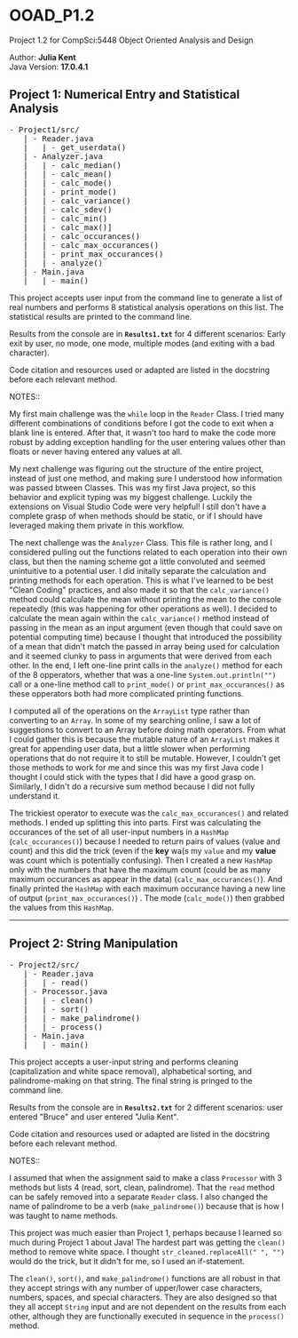 # OOAD_P1.2
Project 1.2 for CompSci:5448 Object Oriented Analysis and Design

Author: **Julia Kent** \
Java Version: **17.0.4.1**

## Project 1: Numerical Entry and Statistical Analysis

<pre>
- Project1/src/
   | - Reader.java
   |   | - get_userdata()
   | - Analyzer.java
   |   | - calc_median()
   |   | - calc_mean()
   |   | - calc_mode()
   |   | - print_mode()
   |   | - calc_variance()
   |   | - calc_sdev()
   |   | - calc_min()
   |   | - calc_max()]
   |   | - calc_occurances()
   |   | - calc_max_occurances()
   |   | - print_max_occurances()
   |   | - analyze()
   | - Main.java
   |   | - main()
</pre>

This project accepts user input from the command line to generate a list of real numbers and performs 8 statistical analysis operations on this list. The statistical results are printed to the command line.

Results from the console are in **`Results1.txt`** for 4 different scenarios: Early exit by user, no mode, one mode, multiple modes (and exiting with a bad character).

Code citation and resources used or adapted are listed in the docstring before each relevant method.

NOTES::

My first main challenge was the `while` loop in the `Reader` Class. I tried many different combinations of conditions before I got the code to exit when a blank line is entered. After that, it wasn't too hard to make the code more robust by adding exception handling for the user entering values other than floats or never having entered any values at all.

My next challenge was figuring out the structure of the entire project, instead of just one method, and making sure I understood how information was passed btween Classes. This was my first Java project, so this behavior and explicit typing was my biggest challenge. Luckily the extensions on Visual Studio Code were very helpful! I still don't have a complete grasp of when methods should be static, or if I should have leveraged making them private in this workflow.

The next challenge was the `Analyzer` Class. This file is rather long, and I considered pulling out the functions related to each operation into their own class, but then the naming scheme got a little convoluted and seemed unintuitive to a potential user. I did initally separate the calculation and printing methods for each operation. This is what I've learned to be best "Clean Coding" practices, and also made it so that the `calc_variance()` method could calculate the mean without printing the mean to the console repeatedly (this was happening for other operations as well). I decided to calculate the mean again within the `calc_variance()` method instead of passing in the mean as an input argument (even though that could save on potential computing time) because I thought that introduced the possibility of a mean that didn't match the passed in array being used for calculation and it seemed clunky to pass in arguments that were derived from each other. In the end, I left one-line print calls in the `analyze()` method for each of the 8 opperators, whether that was a one-line `System.out.println("")` call or a one-line method call to `print_mode()` or `print_max_occurances()` as these opperators both had more complicated printing functions.

I computed all of the operations on the `ArrayList` type rather than converting to an `Array`. In some of my searching online, I saw a lot of suggestions to convert to an Array before doing math operators. From what I could gather this is because the mutable nature of an `ArrayList` makes it great for appending user data, but a little slower when performing operations that do not require it to still be mutable. However, I couldn't get those methods to work for me and since this was my first Java code I thought I could stick with the types that I did have a good grasp on. Similarly, I didn't do a recursive sum method because I did not fully understand it.

The trickiest operator to execute was the `calc_max_occurances()` and related methods. I ended up splitting this into parts. First was calculating the occurances of the set of all user-input numbers in a `HashMap` (`calc_occurances()`) because I needed to return pairs of values (value and count) and this did the trick (even if the **key** wa(s my `value` and my **value** was count which is potentially confusing). Then I created a new `HashMap` only with the numbers that have the maximum count (could be as many maximum occurances as appear in the data) (`calc_max_occurances()`). And finally printed the `HashMap` with each maximum occurance having a new line of output (`print_max_occurances()`) . The mode (`calc_mode()`) then grabbed the values from this `HashMap`.

-----------------------------

## Project 2: String Manipulation


<pre>
- Project2/src/
   | - Reader.java
   |   | - read()
   | - Processor.java
   |   | - clean()
   |   | - sort()
   |   | - make_palindrome()
   |   | - process()
   | - Main.java
   |   | - main()
</pre>

This project accepts a user-input string and performs cleaning (capitalization and white space removal), alphabetical sorting, and palindrome-making on that string. The final string is pringed to the command line.

Results from the console are in **`Results2.txt`** for 2 different scenarios: user entered "Bruce" and user entered "Julia Kent".

Code citation and resources used or adapted are listed in the docstring before each relevant method.

NOTES::

I assumed that when the assignment said to make a class `Processor` with 3 methods but lists 4 (read, sort, clean, palindrome). That the `read` method can be safely removed into a separate `Reader` class. I also changed the name of palindrome to be a verb (`make_palindrome()`) because that is how I was taught to name methods.

This project was much easier than Project 1, perhaps because I learned so much during Project 1 about Java! The hardest part was getting the `clean()` method to remove white space. I thought `str_cleaned.replaceAll(" ", "")` would do the trick, but it didn't for me, so I used an if-statement.

The `clean()`, `sort()`, and `make_palindrome()` functions are all robust in that they accept strings with any number of upper/lower case characters, numbers, spaces, and special characters. They are also designed so that they all accept `String` input and are not dependent on the results from each other, although they are functionally executed in sequence in the `process()` method.
